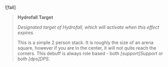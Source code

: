 ![fall]

> **Hydrofall Target**
>
> *Designated target of Hydrofall, which will activate when this effect
> expires.*
>
> This is a simple 2 person stack. It is roughly the size of an arena square,
> however if you are in the center, it will not quite reach the corners. This
> debuff is always role based - both *[support]Support* or both *[dps]DPS*.
